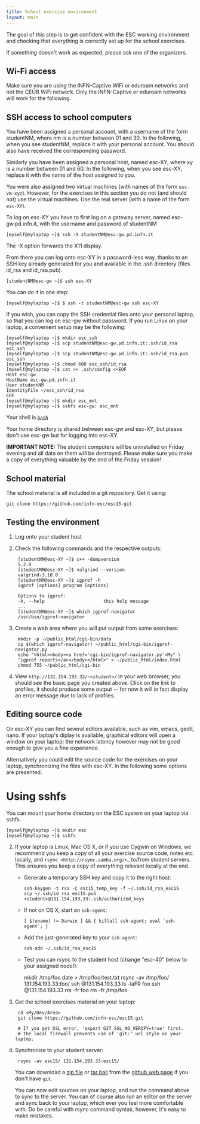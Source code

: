 ```yaml
---
title: School exercise environment
layout: main
---
```


The goal of this step is to get confident with the ESC working
environment and checking that everything is correctly set up for the
school exercises.

If something doesn't work as expected, please ask one of the
organizers.

Wi-Fi access
------------

Make sure you are using the INFN-Captive WiFi or eduroam networks and
not the CEUB WiFi network. Only the INFN-Captive or eduroam networks
will work for the following.

SSH access to school computers
------------------------------

You have been assigned a personal account, with a username of the
form studentNM, where nm is a number between 01 and 30. In the
following, when you see studentNM, replace it with your personal
account. You should also have received the corresponding
password.

Similarly you have been assigned a personal host, named esc-XY, where
xy is a number between 01 and 60. In the following, when you see
esc-XY, replace it with the name of the host assigned to you.

You were also assigned two virtual machines (with names of the form
`esc-vm-xyz`). However, for the exercises in this section you do not (and 
should not) use the 
virtual machines. Use the real server (with a name of the form
`esc-XY`).

To log on esc-XY you have to first log on a gateway server, named
esc-gw.pd.infn.it, with the username and password of studentNM

	[myself@mylaptop ~]$ ssh -X studentNM@esc-gw.pd.infn.it

The -X option forwards the X11 display.

From there you can log onto esc-XY in a password-less way, thanks to an SSH
key already generated for you and available in the .ssh directory
(files id_rsa and id_rsa.pub).

	[studentNM@esc-gw ~]$ ssh esc-XY

You can do it in one step:

	[myself@mylaptop ~]$ $ ssh -t studentNM@esc-gw ssh esc-XY

If you wish, you can copy the SSH credential files onto your personal
laptop, so that you can log on esc-gw without password. If you run
Linux on your laptop, a convenient setup may be the following:

	[myself@mylaptop ~]$ mkdir esc_ssh
	[myself@mylaptop ~]$ scp studentNM@esc-gw.pd.infn.it:.ssh/id_rsa esc_ssh
	[myself@mylaptop ~]$ scp studentNM@esc-gw.pd.infn.it:.ssh/id_rsa.pub esc_ssh
	[myself@mylaptop ~]$ chmod 600 esc_ssh/id_rsa
	[myself@mylaptop ~]$ cat >> .ssh/config <<EOF
	Host esc-gw
	HostName esc-gw.pd.infn.it
	User studentNM
	IdentityFile ~/esc_ssh/id_rsa
	EOF
	[myself@mylaptop ~]$ mkdir esc_mnt
	[myself@mylaptop ~]$ sshfs esc-gw: esc_mnt

Your shell is [`bash`](http://www.gnu.org/s/bash)

Your home directory is shared between esc-gw and esc-XY, but
please don't use esc-gw but for logging into esc-XY.

<div class="alert alert-danger" role="alert">
<strong>IMPORTANT NOTE:</strong> The student computers will be uninstalled on Friday
evening and all data on them will be destroyed. Please make sure you make
a copy of everything valuable by the end of the Friday session!
</div>


School material
---------------

The school material is all included in a git repository. Get it using:

	git clone https://github.com/infn-esc/esc15.git

Testing the environment
-----------------------

1. Log onto your student host

2. Check the following commands and the respective outputs:

		[studentNM@esc-XY ~]$ c++ -dumpversion
		5.2.0
		[studentNM@esc-XY ~]$ valgrind --version
		valgrind-3.10.0
		[studentNM@esc-XY ~]$ igprof -h
		igprof [options] program [options]
		
		Options to igprof:
		-h, --help                  	this help message
		...
		[studentNM@esc-XY ~]$ which igprof-navigator
		/usr/bin/igprof-navigator

3. Create a web area where you will put output from some exercises:

		mkdir -p ~/public_html/cgi-bin/data
		cp $(which igprof-navigator) ~/public_html/cgi-bin/igprof-navigator.py
		echo "<html><body><a href='cgi-bin/igprof-navigator.py'>My" \
		"igprof reports</a></body></html>" > ~/public_html/index.html
		chmod 755 ~/public_html/cgi-bin

4. View `http://131.154.193.33/~<student>/` in your web browser, you
   should see the basic page you created above. Click on the link to
   profiles, it should produce some output -- for now it will in fact
   display an error message due to lack of profiles.

Editing source code
-------------------

On esc-XY you can find several editors available, such as vim, emacs,
gedit, nano. If your laptop's diplay is available, graphical editors
will open a window on your laptop; the network latency however may not
be good enough to give you a fine experience.

Alternatively you could edit the source code for the exercises on your
laptop, synchronizing the files with esc-XY. In the following some
options are presented.

Using sshfs
===========

You can mount your home directory on the ESC system on your laptop via
sshfs.

	[myself@mylaptop ~]$ mkdir esc
	[myself@mylaptop ~]$ sshfs 
2. If your laptop is Linux, Mac OS X, or if you use Cygwin on Windows, we
   recommend you keep a copy of all your exercise source code, notes etc.
   locally, and `rsync <http://rsync.samba.org/>`_ to/from student servers.
   This ensures you keep a copy of everything relevant locally at the end.

   * Generate a temporary SSH key and copy it to the right host:

         ssh-keygen -t rsa -C esc15_temp_key -f ~/.ssh/id_rsa_esc15
         scp ~/.ssh/id_rsa_esc15.pub <student>@131.154.193.33:.ssh/authorized_keys

   * If not on OS X, start an `ssh-agent`:

         [ $(uname) != Darwin ] && { killall ssh-agent; eval `ssh-agent`; }

   * Add the just-generated key to your `ssh-agent`:

         ssh-add ~/.ssh/id_rsa_esc15

   * Test you can rsync to the student host (change "esc-40" below to your
     assigned node!):

		mkdir /tmp/foo
		date > /tmp/foo/test.txt
		rsync -av /tmp/foo/ 131.154.193.33:foo/
		ssh <student>@131.154.193.33 ls -laFR foo
		ssh <student>@131.154.193.33 rm -fr foo
		rm -fr /tmp/foo

3. Get the school exercises material on your laptop:

        cd <My/Dev/Area>
        git clone https://github.com/infn-esc/esc15.git

        # If you get SSL error, 'export GIT_SSL_NO_VERIFY=true' first.
        # The local firewall prevents use of 'git:' url style on your laptop.

4. Synchronise to your student server:

        rsync -av esc15/ 131.154.193.33:esc15/

   You can download a [zip file](https://github.com/infn-esc/esc15/zipball/master)
   or [tar ball](https://github.com/infn-esc/esc/tarball/master) from the
   [github web page](http://github.com/infn-esc/esc15) if you don't have `git`.

   You can now edit sources on your laptop, and run the command above to sync
   to the server. You can of course also run an editor on the server and sync
   back to your laptop, which ever you feel more comfortable with. Do be
   careful with rsync command syntax, however, it's easy to make mistakes.
